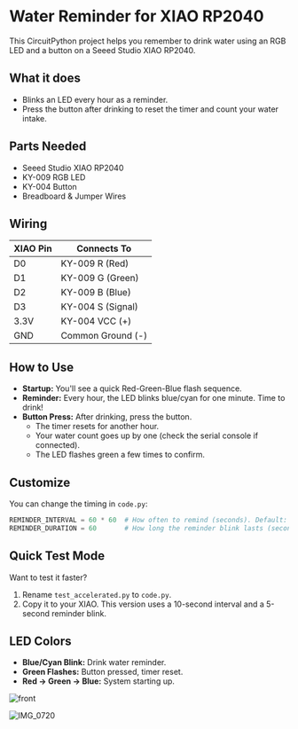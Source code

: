 # Water Reminder for XIAO RP2040

This CircuitPython project helps you remember to drink water using an RGB LED and a button on a Seeed Studio XIAO RP2040.

## What it does

- Blinks an LED every hour as a reminder.
- Press the button after drinking to reset the timer and count your water intake.

## Parts Needed

- Seeed Studio XIAO RP2040
- KY-009 RGB LED
- KY-004 Button
- Breadboard & Jumper Wires

## Wiring

| XIAO Pin | Connects To           |
|----------|-----------------------|
| D0       | KY-009 R (Red)        |
| D1       | KY-009 G (Green)      |
| D2       | KY-009 B (Blue)       |
| D3       | KY-004 S (Signal)     |
| 3.3V     | KY-004 VCC (+)        |
| GND      | Common Ground (-)     |

## How to Use

- **Startup:** You'll see a quick Red-Green-Blue flash sequence.
- **Reminder:** Every hour, the LED blinks blue/cyan for one minute. Time to drink!
- **Button Press:** After drinking, press the button.
    - The timer resets for another hour.
    - Your water count goes up by one (check the serial console if connected).
    - The LED flashes green a few times to confirm.

## Customize

You can change the timing in `code.py`:

```python
REMINDER_INTERVAL = 60 * 60  # How often to remind (seconds). Default: 1 hour
REMINDER_DURATION = 60       # How long the reminder blink lasts (seconds). Default: 1 minute
```

## Quick Test Mode

Want to test it faster?
1. Rename `test_accelerated.py` to `code.py`.
2. Copy it to your XIAO.
This version uses a 10-second interval and a 5-second reminder blink.

## LED Colors

- **Blue/Cyan Blink:** Drink water reminder.
- **Green Flashes:** Button pressed, timer reset.
- **Red -> Green -> Blue:** System starting up.

![front](https://github.com/user-attachments/assets/bc494fd3-966d-4f9d-ab85-cfc011c557a3)


![IMG_0720](https://github.com/user-attachments/assets/71ecfe45-1037-492c-9556-2ec6ac387dc0)


